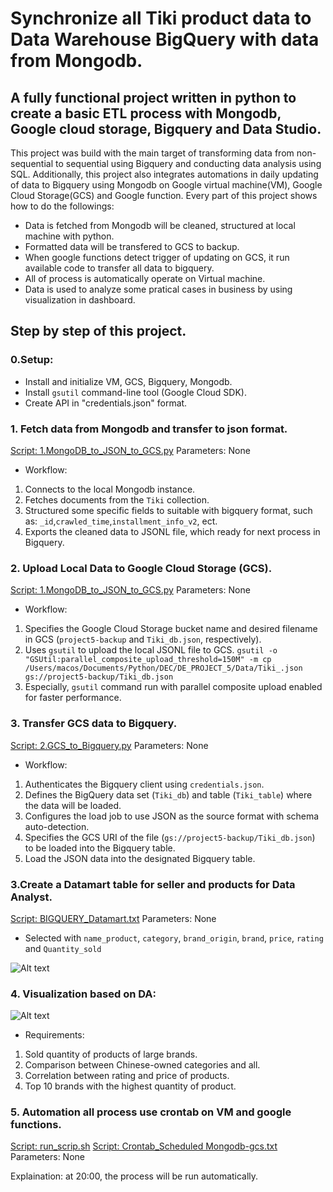 # Synchronize all Tiki product data to Data Warehouse BigQuery with data from Mongodb.

## A fully functional project written in python to create a basic ETL process with Mongodb, Google cloud storage, Bigquery and Data Studio.

This project was build with the main target of transforming data from non-sequential to sequential using Bigquery and conducting data analysis using SQL. Additionally, this project also integrates automations in daily updating of data to Bigquery using Mongodb on Google virtual machine(VM), Google Cloud Storage(GCS) and Google function. Every part of this project shows how to do the followings:

* Data is fetched from Mongodb will be cleaned, structured at local machine with python.
* Formatted data will be transfered to GCS to backup.
* When google functions detect trigger of updating on GCS, it run available code to transfer all data to bigquery.
* All of process is automatically operate on Virtual machine.
* Data is used to analyze some pratical cases in business by using visualization in dashboard.

## Step by step of this project.

### 0.Setup:

* Install and initialize VM, GCS, Bigquery, Mongodb.
* Install `gsutil` command-line tool (Google Cloud SDK).
* Create API in "credentials.json" format.

### 1. Fetch data from Mongodb and transfer to json format.
[Script: 1.MongoDB_to_JSON_to_GCS.py](./src/MONGODB_GCS_BIGQUERY/1.MongoDB_to_JSON_to_GCS.py)
Parameters: None

* Workflow:
1. Connects to the local Mongodb instance.
2. Fetches documents from the `Tiki` collection.
3. Structured some specific fields to suitable with bigquery format, such as: `_id`,`crawled_time`,`installment_info_v2`, ect. 
4. Exports the cleaned data to JSONL file, which ready for next process in Bigquery.

### 2. Upload Local Data to Google Cloud Storage (GCS).
[Script: 1.MongoDB_to_JSON_to_GCS.py](./src/MONGODB_GCS_BIGQUERY/1.MongoDB_to_JSON_to_GCS.py)
Parameters: None

* Workflow:
1. Specifies the Google Cloud Storage bucket name and desired filename in GCS (`project5-backup` and `Tiki_db.json`, respectively).
2. Uses `gsutil` to upload the local JSONL file to GCS. 
`gsutil -o "GSUtil:parallel_composite_upload_threshold=150M" -m cp /Users/macos/Documents/Python/DEC/DE_PROJECT_5/Data/Tiki_.json gs://project5-backup/Tiki_db.json`
3. Especially, `gsutil` command run with parallel composite upload enabled for faster performance.

### 3. Transfer GCS data to Bigquery.
[Script: 2.GCS_to_Bigquery.py](./src/MONGODB_GCS_BIGQUERY/2.GCS_to_Bigquery.py)
Parameters: None

* Workflow:
1. Authenticates the Bigquery client using `credentials.json`.
2. Defines the BigQuery data set (`Tiki_db`) and table (`Tiki_table`) where the data will be loaded.
3. Configures the load job to use JSON as the source format with schema auto-detection.
4. Specifies the GCS URI of the file (`gs://project5-backup/Tiki_db.json`) to be loaded into the Bigquery table.
5. Load the JSON data into the designated Bigquery table.

### 3.Create a Datamart table for seller and products for Data Analyst.
[Script: BIGQUERY_Datamart.txt](./src/BIGQUERY_Datamart.txt)
Parameters: None

* Selected with `name_product`, `category`, `brand_origin`, `brand`, `price`, `rating` and `Quantity_sold`

![Alt text](Data/image.png)


### 4. Visualization based on DA:
![Alt text](Data/image-1.png)

* Requirements:
1. Sold quantity of products of large brands.
2. Comparison between Chinese-owned categories and all.
3. Correlation between rating and price of products.
4. Top 10 brands with the highest quantity of product.

### 5. Automation all process use crontab on VM and google functions.
[Script: run_scrip.sh](./src/run_scrip.sh)
[Script: Crontab_Scheduled Mongodb-gcs.txt](./src/Crontab_Scheduled.txt/)
Parameters: None

Explaination: at 20:00, the process will be run automatically.
